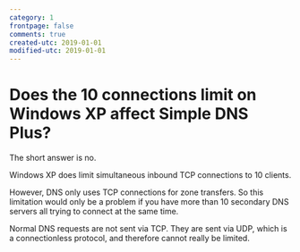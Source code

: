 ```yaml
---
category: 1
frontpage: false
comments: true
created-utc: 2019-01-01
modified-utc: 2019-01-01
---
```

# Does the 10 connections limit on Windows XP affect Simple DNS Plus?

The short answer is no.

Windows XP does limit simultaneous inbound TCP connections to 10 clients.

However, DNS only uses TCP connections for zone transfers. So this limitation would only be a problem if you have more than 10 secondary DNS servers all trying to connect at the same time.

Normal DNS requests are not sent via TCP. They are sent via UDP, which is a connectionless protocol, and therefore cannot really be limited.
